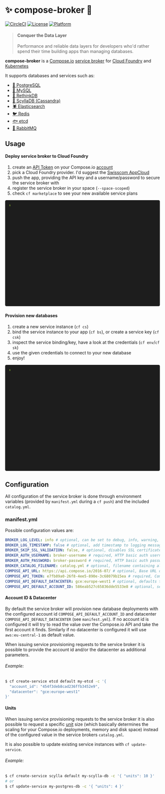 # :sparkles: compose-broker :game_die:

[![CircleCI](https://circleci.com/gh/JamesClonk/compose-broker.svg?style=svg)](https://circleci.com/gh/JamesClonk/compose-broker)
[![License](https://img.shields.io/badge/license-Apache--2.0-blue)](https://github.com/JamesClonk/compose-broker/blob/master/LICENSE)
[![Platform](https://img.shields.io/badge/platform-Cloud%20Foundry-lightgrey)](https://developer.swisscom.com/)

> #### Conquer the Data Layer
> Performance and reliable data layers for developers who'd rather spend their time building apps than managing databases.

**compose-broker** is a [Compose.io](https://www.compose.com/) [service broker](https://www.openservicebrokerapi.org/) for [Cloud Foundry](https://www.cloudfoundry.org/) and [Kubernetes](https://kubernetes.io/)

It supports databases and services such as:
- [🐘 PostgreSQL](https://www.compose.com/databases/postgresql)
- [🐬 MySQL](https://www.compose.com/databases/mysql)
- [👻 RethinkDB](https://www.compose.com/databases/rethinkdb)
- [🐙 ScyllaDB (Cassandra)](https://www.compose.com/databases/scylladb)
- [🕷 Elasticsearch](https://www.compose.com/databases/elasticsearch)
- [🐦 Redis](https://www.compose.com/databases/redis)
- [🐟 etcd](https://www.compose.com/databases/etcd)
- [🐇 RabbitMQ](https://www.compose.com/databases/rabbitmq)

## Usage

#### Deploy service broker to Cloud Foundry

1. create an [API Token](https://app.compose.io/oauth/api_tokens) on your Compose.io [account](https://app.compose.io/account)
2. pick a Cloud Foundry provider.
   I'd suggest the [Swisscom AppCloud](https://developer.swisscom.com/)
3. push the app, providing the API key and a username/password to secure the service broker with
4. register the service broker in your space (`--space-scoped`)
5. check `cf marketplace` to see your new available service plans

![create service broker](https://raw.githubusercontent.com/JamesClonk/compose-broker/recordings/setup-min.gif "create service broker")

#### Provision new databases

1. create a new service instance (`cf cs`)
2. bind the service instance to your app (`cf bs`), or create a service key (`cf csk`)
3. inspect the service binding/key, have a look at the credentials (`cf env`/`cf sk`)
4. use the given credentials to connect to your new database
5. enjoy!

![provision service](https://raw.githubusercontent.com/JamesClonk/compose-broker/recordings/provisioning-min.gif "provision service")

## Configuration

All configuration of the service broker is done through environment variables (provided by `manifest.yml` during a `cf push`) and the included `catalog.yml`.

### manifest.yml

Possible configuration values are:
```yaml
BROKER_LOG_LEVEL: info # optional, can be set to debug, info, warning, error or fatal, defaults to info
BROKER_LOG_TIMESTAMP: false # optional, add timestamp to logging messages (not needed when deployed on Cloud Foundry), defaults to false
BROKER_SKIP_SSL_VALIDATION: false, # optional, disables SSL certificate verification for API calls, defaults to false
BROKER_AUTH_USERNAME: broker-username # required, HTTP basic auth username to secure service broker with
BROKER_AUTH_PASSWORD: broker-password # required, HTTP basic auth password to secure service broker with
BROKER_CATALOG_FILENAME: catalog.yml # optional, filename containing all catalog information, defaults to catalog.yml
COMPOSE_API_URL: https://api.compose.io/2016-07/ # optional, Base URL of Compose.io API, defaults to https://api.compose.io/2016-07
COMPOSE_API_TOKEN: e7fb89a0-26f8-4ee5-890e-3c68079b15ea # required, Compose.io API Token
COMPOSE_API_DEFAULT_DATACENTER: gce:europe-west1 # optional, defaults to aws:eu-central-1
COMPOSE_API_DEFAULT_ACCOUNT_ID: 586eab527c65836dde5533e8 # optional, service broker will try to read it from Compose.io API if not set
```

#### Account ID & Datacenter

By default the service broker will provision new database deployments with the configured account id `COMPOSE_API_DEFAULT_ACCOUNT_ID` and datacenter `COMPOSE_API_DEFAULT_DATACENTER` (see `manifest.yml`).
If no account id is configured it will try to read the value over the Compose.io API and take the first account it finds.
Similarly if no datacenter is configured it will use `aws:eu-central-1` as default value.

When issuing service provisioning requests to the service broker it is possible to provide the account id and/or the datacenter as additional parameters.
###### Example:
```bash
$ cf create-service etcd default my-etcd -c '{
  "account_id": "454f3deb8cad236ffb3452e9", 
  "datacenter": "gce:europe-west1"
}'
```

#### Units

When issuing service provisioning requests to the service broker it is also possible to request a specific [unit](https://apidocs.compose.com/docs/scaling) size (which basically determines the scaling for your Compose.io deployments, memory and disk space) instead of the configured value in the service brokers `catalog.yml`.

It is also possible to update existing service instances with `cf update-service`.
###### Example:
```bash
$ cf create-service scylla default my-scylla-db -c '{ "units": 10 }'
# or
$ cf update-service my-postgres-db -c '{ "units": 4 }'
```

